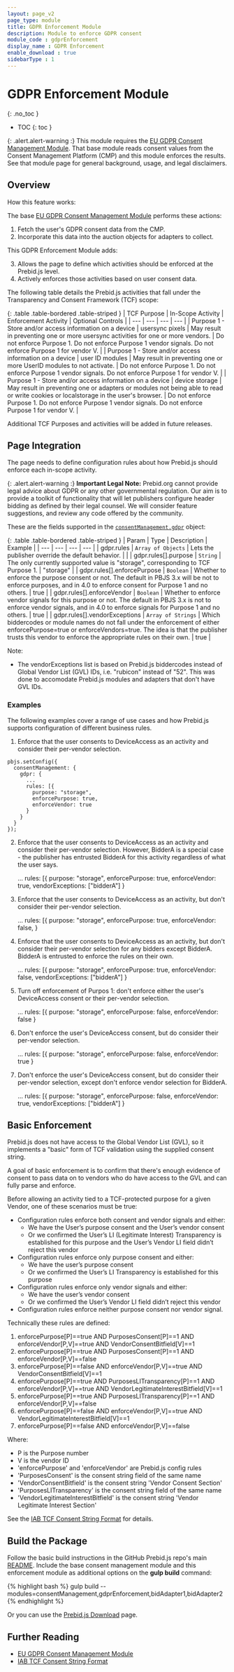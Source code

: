 ```yaml
---
layout: page_v2
page_type: module
title: GDPR Enforcement Module
description: Module to enforce GDPR consent
module_code : gdprEnforcement
display_name : GDPR Enforcement
enable_download : true
sidebarType : 1
---
```


# GDPR Enforcement Module
{: .no_toc }

* TOC
{: toc }

{: .alert.alert-warning :}
This module requires the [EU GDPR Consent Management Module](/dev-docs/modules/consentManagement.html). That base
module reads consent values from the Consent Management Platform (CMP) and this
module enforces the results. See that module page for general background, usage, and legal disclaimers.

## Overview

How this feature works:

The base [EU GDPR Consent Management Module](/dev-docs/modules/consentManagement.html) performs these actions:

1. Fetch the user's GDPR consent data from the CMP.
2. Incorporate this data into the auction objects for adapters to collect.

This GDPR Enforcement Module adds:

3. Allows the page to define which activities should be enforced at the Prebid.js level.
4. Actively enforces those activities based on user consent data.

The following table details the Prebid.js activities that fall under the Transparency and Consent Framework (TCF) scope:

{: .table .table-bordered .table-striped }
| TCF Purpose | In-Scope Activity | Enforcement Activity | Optional Controls |
| --- | --- | --- | --- |
| Purpose 1 - Store and/or access information on a device | usersync pixels | May result in preventing one or more usersync activities for one or more vendors. | Do not enforce Purpose 1. Do not enforce Purpose 1 vendor signals. Do not enforce Purpose 1 for vendor V. |
| Purpose 1 - Store and/or access information on a device | user ID modules | May result in preventing one or more UserID modules to not activate. | Do not enforce Purpose 1. Do not enforce Purpose 1 vendor signals. Do not enforce Purpose 1 for vendor V. |
| Purpose 1 - Store and/or access information on a device | device storage | May result in preventing one or adapters or modules not being able to read or write cookies or localstorage in the user's browser. | Do not enforce Purpose 1. Do not enforce Purpose 1 vendor signals. Do not enforce Purpose 1 for vendor V. |

Additional TCF Purposes and activities will be added in future releases.

## Page Integration

The page needs to define configuration rules about how Prebid.js should enforce each in-scope activity.

{: .alert.alert-warning :}
**Important Legal Note:** Prebid.org cannot provide legal advice about GDPR or any other governmental regulation. Our aim is to provide a toolkit of functionality that will let publishers configure header bidding as defined by their legal counsel. We will consider feature suggestions, and review any code offered by the community.

These are the fields supported in the [`consentManagement.gdpr`](/dev-docs/modules/consentManagement.html) object:

{: .table .table-bordered .table-striped }
| Param | Type | Description | Example |
| --- | --- | --- | --- |
| gdpr.rules | `Array of Objects` | Lets the publisher override the default behavior. | |
| gdpr.rules[].purpose | `String` | The only currently supported value is "storage", corresponding to TCF Purpose 1. | "storage" |
| gdpr.rules[].enforcePurpose | `Boolean` | Whether to enforce the purpose consent or not. The default in PBJS 3.x will be not to enforce purposes, and in 4.0 to enforce consent for Purpose 1 and no others. | true |
| gdpr.rules[].enforceVendor | `Boolean` | Whether to enforce vendor signals for this purpose or not. The default in PBJS 3.x is not to enforce vendor signals, and in 4.0 to enforce signals for Purpose 1 and no others. | true |
| gdpr.rules[].vendorExceptions | `Array of Strings` | Which biddercodes or module names do not fall under the enforcement of either enforcePurpose=true or enforceVendors=true. The idea is that the publisher trusts this vendor to enforce the appropriate rules on their own. | true |

Note:

- The vendorExceptions list is based on Prebid.js biddercodes instead of Global Vendor List (GVL) IDs, i.e. "rubicon" instead of "52". This was done to accomodate Prebid.js modules and adapters that don't have GVL IDs.  

### Examples

The following examples cover a range of use cases and how Prebid.js supports
configuration of different business rules. 

1) Enforce that the user consents to DeviceAccess as an activity and consider their per-vendor selection.

```
pbjs.setConfig({
  consentManagement: {
    gdpr: {
      ...
      rules: [{
        purpose: "storage",
        enforcePurpose: true,
        enforceVendor: true
      }
    }
  }
});
```

2) Enforce that the user consents to DeviceAccess as an activity and consider their per-vendor selection. However, BidderA is a special case - the publisher has entrusted BidderA for this activity regardless of what the user says.

      ...
      rules: [{
        purpose: "storage",
        enforcePurpose: true,
        enforceVendor: true,
        vendorExceptions: ["bidderA"]
      }

3) Enforce that the user consents to DeviceAccess as an activity, but don't consider their per-vendor selection.

      ...
      rules: [{
        purpose: "storage",
        enforcePurpose: true,
        enforceVendor: false,
      }

4) Enforce that the user consents to DeviceAccess as an activity, but don't consider their per-vendor selection for any bidders except BidderA. BidderA is entrusted to enforce the rules on their own.

      ...
      rules: [{
        purpose: "storage",
        enforcePurpose: true,
        enforceVendor: false,
        vendorExceptions: ["bidderA"]
      }

5) Turn off enforcement of Purpos 1: don't enforce either the user's DeviceAccess consent or their per-vendor selection.

      ...
      rules: [{
        purpose: "storage",
        enforcePurpose: false,
        enforceVendor: false
      }

6) Don't enforce the user's DeviceAccess consent, but do consider their per-vendor selection.

      ...
      rules: [{
        purpose: "storage",
        enforcePurpose: false,
        enforceVendor: true
      }

7) Don't enforce the user's DeviceAccess consent, but do consider their per-vendor selection, except don't enforce vendor selection for BidderA.

      ...
      rules: [{
        purpose: "storage",
        enforcePurpose: false,
        enforceVendor: true,
        vendorExceptions: ["bidderA"]
      }

## Basic Enforcement

Prebid.js does not have access to the Global Vendor List (GVL), so it implements
a "basic" form of TCF validation using the supplied consent string.

A goal of basic enforcement is to confirm that there's enough evidence of consent to pass data on to vendors who do have access to the GVL and can fully parse and enforce.

Before allowing an activity tied to a TCF-protected purpose for a given Vendor, one of these scenarios must be true:

- Configuration rules enforce both consent and vendor signals and either:
  - We have the User’s purpose consent and the User’s vendor consent
  - Or we confirmed the User’s LI (Legitimate Interest) Transparency is established for this purpose and the User’s Vendor LI field didn’t reject this vendor
- Configuration rules enforce only purpose consent and either:
  - We have the user’s purpose consent
  - Or we confirmed the User’s LI Transparency is established for this purpose
- Configuration rules enforce only vendor signals and either:
  - We have the user’s vendor consent
  - Or we confirmed the User’s Vendor LI field didn’t reject this vendor
- Configuration rules enforce neither purpose consent nor vendor signal.

Technically these rules are defined:

1. enforcePurpose[P]==true AND PurposesConsent[P]==1 AND enforceVendor[P,V]==true AND VendorConsentBitfield[V]==1
1. enforcePurpose[P]==true AND PurposesConsent[P]==1 AND enforceVendor[P,V]==false
1. enforcePurpose[P]==false AND enforceVendor[P,V]==true AND VendorConsentBitfield[V]==1
1. enforcePurpose[P]==true AND PurposesLITransparency[P]==1 AND enforceVendor[P,V]==true AND VendorLegitimateInterestBitfield[V]==1
1. enforcePurpose[P]==true AND PurposesLITransparency[P]==1 AND enforceVendor[P,V]==false
1. enforcePurpose[P]==false AND enforceVendor[P,V]==true AND VendorLegitimateInterestBitfield[V]==1
1. enforcePurpose[P]==false AND enforceVendor[P,V]==false

Where:

- P is the Purpose number
- V is the vendor ID
- 'enforcePurpose' and 'enforceVendor' are Prebid.js config rules
- 'PurposesConsent' is the consent string field of the same name
- 'VendorConsentBitfield' is the consent string 'Vendor Consent Section'
- 'PurposesLITransparency' is the consent string field of the same name
- 'VendorLegitimateInterestBitfield' is the consent string 'Vendor Legitimate Interest Section'

See the [IAB TCF Consent String Format](https://github.com/InteractiveAdvertisingBureau/GDPR-Transparency-and-Consent-Framework/blob/master/TCFv2/IAB%20Tech%20Lab%20-%20Consent%20string%20and%20vendor%20list%20formats%20v2.md) for details.

## Build the Package

Follow the basic build instructions in the GitHub Prebid.js repo's main [README](https://github.com/prebid/Prebid.js/blob/master/README.md). Include the base consent management module and this enforcement module as additional options on the **gulp build** command:

{% highlight bash %}
gulp build --modules=consentManagement,gdprEnforcement,bidAdapter1,bidAdapter2
{% endhighlight %}

Or you can use the [Prebid.js Download](/download.html) page.

## Further Reading

- [EU GDPR Consent Management Module](/dev-docs/modules/consentManagement.html) 
- [IAB TCF Consent String Format](https://github.com/InteractiveAdvertisingBureau/GDPR-Transparency-and-Consent-Framework/blob/master/TCFv2/IAB%20Tech%20Lab%20-%20Consent%20string%20and%20vendor%20list%20formats%20v2.md)
